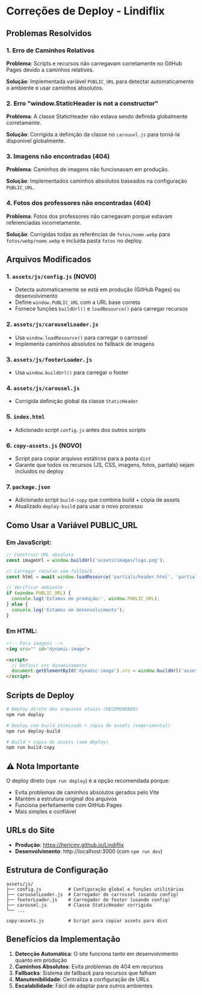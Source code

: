 # Correções de Deploy - Lindiflix

## Problemas Resolvidos

### 1. Erro de Caminhos Relativos
**Problema**: Scripts e recursos não carregavam corretamente no GitHub Pages devido a caminhos relativos.

**Solução**: Implementada variável `PUBLIC_URL` para detectar automaticamente o ambiente e usar caminhos absolutos.

### 2. Erro "window.StaticHeader is not a constructor"
**Problema**: A classe StaticHeader não estava sendo definida globalmente corretamente.

**Solução**: Corrigida a definição da classe no `carousel.js` para torná-la disponível globalmente.

### 3. Imagens não encontradas (404)
**Problema**: Caminhos de imagens não funcionavam em produção.

**Solução**: Implementados caminhos absolutos baseados na configuração `PUBLIC_URL`.

### 4. Fotos dos professores não encontradas (404)
**Problema**: Fotos dos professores não carregavam porque estavam referenciadas incorretamente.

**Solução**: Corrigidas todas as referências de `fotos/nome.webp` para `fotos/webp/nome.webp` e incluída pasta `fotos` no deploy.

## Arquivos Modificados

### 1. `assets/js/config.js` (NOVO)
- Detecta automaticamente se está em produção (GitHub Pages) ou desenvolvimento
- Define `window.PUBLIC_URL` com a URL base correta
- Fornece funções `buildUrl()` e `loadResource()` para carregar recursos

### 2. `assets/js/carouselLoader.js`
- Usa `window.loadResource()` para carregar o carrossel
- Implementa caminhos absolutos no fallback de imagens

### 3. `assets/js/footerLoader.js`
- Usa `window.buildUrl()` para carregar o footer

### 4. `assets/js/carousel.js`
- Corrigida definição global da classe `StaticHeader`

### 5. `index.html`
- Adicionado script `config.js` antes dos outros scripts

### 6. `copy-assets.js` (NOVO)
- Script para copiar arquivos estáticos para a pasta `dist`
- Garante que todos os recursos (JS, CSS, imagens, fotos, partials) sejam incluídos no deploy

### 7. `package.json`
- Adicionado script `build-copy` que combina build + cópia de assets
- Atualizado `deploy-build` para usar o novo processo

## Como Usar a Variável PUBLIC_URL

### Em JavaScript:
```javascript
// Construir URL absoluta
const imageUrl = window.buildUrl('assets/images/logo.png');

// Carregar recurso com fallback
const html = await window.loadResource('partials/header.html', 'partials/header-fallback.html');

// Verificar ambiente
if (window.PUBLIC_URL) {
  console.log('Estamos em produção:', window.PUBLIC_URL);
} else {
  console.log('Estamos em desenvolvimento');
}
```

### Em HTML:
```html
<!-- Para imagens -->
<img src="" id="dynamic-image">

<script>
  // Definir src dinamicamente
  document.getElementById('dynamic-image').src = window.buildUrl('assets/images/photo.jpg');
</script>
```

## Scripts de Deploy

```bash
# Deploy direto dos arquivos atuais (RECOMENDADO)
npm run deploy

# Deploy com build otimizado + cópia de assets (experimental)
npm run deploy-build

# Build + cópia de assets (sem deploy)
npm run build-copy
```

## ⚠️ Nota Importante

O deploy direto (`npm run deploy`) é a opção recomendada porque:
- Evita problemas de caminhos absolutos gerados pelo Vite
- Mantém a estrutura original dos arquivos
- Funciona perfeitamente com GitHub Pages
- Mais simples e confiável

## URLs do Site

- **Produção**: https://hericmr.github.io/Lindiflix
- **Desenvolvimento**: http://localhost:3000 (com `npm run dev`)

## Estrutura de Configuração

```
assets/js/
├── config.js          # Configuração global e funções utilitárias
├── carouselLoader.js  # Carregador do carrossel (usando config)
├── footerLoader.js    # Carregador do footer (usando config)
├── carousel.js        # Classe StaticHeader corrigida
└── ...

copy-assets.js         # Script para copiar assets para dist
```

## Benefícios da Implementação

1. **Detecção Automática**: O site funciona tanto em desenvolvimento quanto em produção
2. **Caminhos Absolutos**: Evita problemas de 404 em recursos
3. **Fallbacks**: Sistema de fallback para recursos que falham
4. **Manutenibilidade**: Centraliza a configuração de URLs
5. **Escalabilidade**: Fácil de adaptar para outros ambientes
